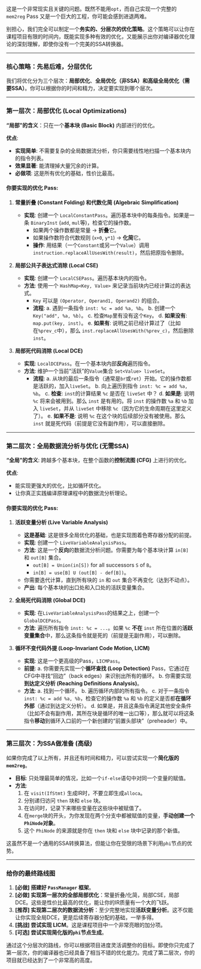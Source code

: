这是一个非常现实且关键的问题。既然不能用`opt`，而自己实现一个完整的 `mem2reg` Pass 又是一个巨大的工程，你可能会感到进退两难。

别担心，我们完全可以制定一个**务实的、分层次的优化策略**。这个策略可以让你在课程项目有限的时间内，既能实现多种有效的优化，又能展示出你对编译器优化理论的深刻理解，即使你没有一个完美的SSA转换器。

---

### **核心策略：先易后难，分层优化**

我们将优化分为三个层次：**局部优化**、**全局优化（非SSA）**和**高级全局优化（需要SSA）**。你可以根据你的时间和精力，决定要实现到哪个层次。

---

### **第一层次：局部优化 (Local Optimizations)**

**“局部”的含义**：只在一个**基本块 (Basic Block)** 内部进行的优化。

**优点**:
*   **实现简单**: 不需要复杂的全局数据流分析，你只需要线性地扫描一个基本块内的指令列表。
*   **效果显著**: 能清理掉大量冗余的计算。
*   **必做项**: 这是所有优化的基础，性价比最高。

#### **你要实现的优化 Pass:**

1.  **常量折叠 (Constant Folding) 和代数化简 (Algebraic Simplification)**
    *   **实现**: 创建一个 `LocalConstantPass`。遍历基本块中的每条指令。如果是一条 `BinaryInst` (`add`, `mul`等)，检查它的操作数。
        *   如果两个操作数都是常量 -> **折叠**它。
        *   如果操作数符合代数规则 (`x+0`, `y*1`) -> **化简**它。
        *   **操作**: 用结果（一个`Constant`或另一个`Value`）调用`instruction.replaceAllUsesWith(result)`，然后把原指令删除。

2.  **局部公共子表达式消除 (Local CSE)**
    *   **实现**: 创建一个 `LocalCSEPass`。遍历基本块内的指令。
    *   **方法**: 使用一个 `HashMap<Key, Value>` 来记录当前块内已经计算过的表达式。
        *   `Key` 可以是 `(Operator, Operand1, Operand2)` 的组合。
        *   **流程**:
            a. 遇到一条指令 `inst: %c = add %a, %b`。
            b. 创建一个 `Key("add", %a, %b)`。
            c. 检查`Map`里有没有这个`Key`。
            d. **如果没有**: `map.put(key, inst)`。
            e. **如果有**: 说明之前已经计算过了（比如在`%prev_c`中），那么 `inst.replaceAllUsesWith(%prev_c)`，然后删除`inst`。

3.  **局部死代码消除 (Local DCE)**
    *   **实现**: `LocalDCEPass`。在一个基本块内部**反向**遍历指令。
    *   **方法**: 维护一个当前“活跃”的`Value`集合 `Set<Value> liveSet`。
        *   **流程**:
            a. 从块的最后一条指令（通常是`br`或`ret`）开始。它的操作数都是活跃的，加入`liveSet`。
            b. 向上遍历到指令 `inst: %c = add %a, %b`。
            c. **检查**: `inst`的计算结果 `%c` 是否在 `liveSet` 中？
            d. **如果是**: 说明 `%c` 将来会被用到。那么 `inst` 是有用的。将 `inst` 的操作数 `%a` 和 `%b` 加入 `liveSet`，并从 `liveSet` 中移除 `%c`（因为它的生命周期在这里定义了）。
            e. **如果不是**: 说明 `%c` 在这个块的后续部分没有被使用。那么 `inst` 就是死代码（前提是它没有副作用），可以直接删除。

---

### **第二层次：全局数据流分析与优化 (无需SSA)**

**“全局”的含义**: 跨越多个基本块，在整个函数的**控制流图 (CFG)** 上进行的优化。

**优点**:
*   能实现更强大的优化，比如循环优化。
*   让你真正实践编译原理课程中的数据流分析理论。

#### **你要实现的优化 Pass:**

1.  **活跃变量分析 (Live Variable Analysis)**
    *   **这是基础**: 这是很多全局优化的基础，也是实现图着色寄存器分配的前提。
    *   **实现**: 创建一个 `LiveVariableAnalysisPass`。
    *   **方法**: 这是一个**反向**的数据流分析问题。你需要为每个基本块计算 `in[B]` 和 `out[B]` 集合。
        *   `out[B] = Union(in[S])` for all successors `S` of `B`。
        *   `in[B] = use[B] U (out[B] - def[B])`。
    *   你需要迭代计算，直到所有块的 `in` 和 `out` 集合不再变化（达到不动点）。
    *   **产出**: 每个基本块的出口处和入口处的活跃变量集合。

2.  **全局死代码消除 (Global DCE)**
    *   **实现**: 在`LiveVariableAnalysisPass`的结果之上，创建一个 `GlobalDCEPass`。
    *   **方法**: 遍历所有指令 `inst: %c = ...`。如果 `%c` **不在** `inst` 所在位置的**活跃变量集合**中，那么这条指令就是死的（前提是无副作用），可以删除。

3.  **循环不变代码外提 (Loop-Invariant Code Motion, LICM)**
    *   **实现**: 这是一个更高级的Pass，`LICMPass`。
    *   **前提**:
        a. 你需要先实现一个**循环查找 (Loop Detection)** Pass，它通过在CFG中寻找“回边”（back edges）来识别出所有的循环。
        b. 你需要实现**到达定义分析 (Reaching Definitions Analysis)**。
    *   **方法**:
        a. 找到一个循环。
        b. 遍历循环内部的所有指令。
        c. 对于一条指令 `inst: %c = add %a, %b`，检查它的操作数 `%a` 和 `%b` 的定义是否都**在循环外部**（通过到达定义分析）。
        d. 如果是，并且这条指令满足其他安全条件（比如不会有副作用，其所在块是循环的唯一出口等），那么就可以将这条指令**移动**到循环入口前的一个新创建的“前置头部块”（preheader）中。

---

### **第三层次：为SSA做准备 (高级)**

如果你完成了以上所有，并且还有时间和精力，可以尝试实现一个**简化版的 `mem2reg`**。

*   **目标**: 只处理最简单的情况，比如一个`if-else`语句中对同一个变量的赋值。
*   **方法**:
    1.  在 `visit(IfStmt)` 生成IR时，不要立即生成`alloca`。
    2.  分别递归访问 `then` 块和 `else` 块。
    3.  在访问时，记录下来哪些变量在这些块中被赋值了。
    4.  在`merge`块的开头，为你发现在两个分支中都被赋值的变量，**手动创建一个`PhiNode`对象**。
    5.  这个 `PhiNode` 的来源就是你在 `then` 块和 `else` 块中记录的那个新值。

这虽然不是一个通用的SSA转换算法，但能让你在受限的场景下利用`phi`节点的优势。

---

### **给你的最终路线图**

1.  **[必做] 搭建好 `PassManager` 框架**。
2.  **[必做] 实现第一层次的全部局部优化**：常量折叠/化简，局部CSE，局部DCE。这些是性价比最高的优化，能让你的IR质量有一个大的飞跃。
3.  **[推荐] 实现第二层次的数据流分析**：至少完整地实现**活跃变量分析**。这不仅能让你实现全局DCE，更是后续寄存器分配的基础，一举多得。
4.  **[挑战] 尝试实现 LICM**。这是课程项目中一个非常亮眼的加分项。
5.  **[可选] 尝试实现简化版的`phi`节点生成**。

通过这个分层次的路线，你可以根据项目进度灵活调整你的目标。即使你只完成了第一层次，你的编译器也已经具备了相当不错的优化能力。完成了第二层次，你的项目就已经达到了一个非常高的高度。